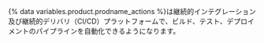 {% data variables.product.prodname_actions %}は継続的インテグレーション及び継続的デリバリ（CI/CD）プラットフォームで、ビルド、テスト、デプロイメントのパイプラインを自動化できるようになります。
